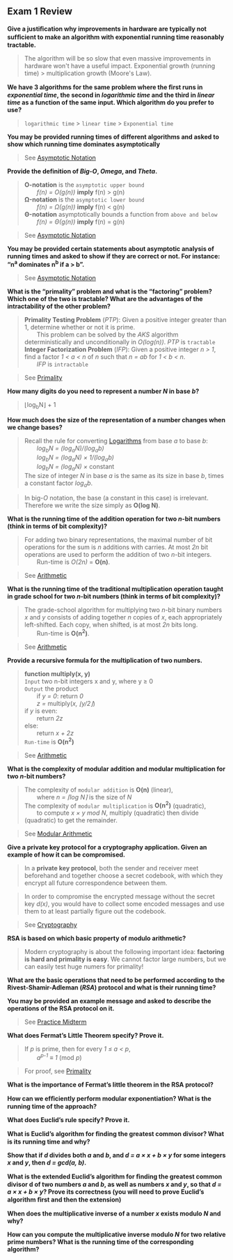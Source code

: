 ## Exam 1 Review

__Give a justiﬁcation why improvements in hardware are typically not sufﬁcient to make an algorithm with exponential running time reasonably tractable.__  
> The algorithm will be so slow that even massive improvements in hardware won't have a useful impact. Exponential growth (running time) > multiplication growth (Moore's Law).

__We have 3 algorithms for the same problem where the ﬁrst runs in _exponential time_, the second in _logarithmic time_ and the third in _linear time_ as a function of the same input. Which algorithm do you prefer to use?__  
> `logarithmic time` &gt; `linear time` &gt; `Exponential time`  

__You may be provided running times of different algorithms and asked to show which running time dominates asymptotically__    
> See [Asymptotic Notation](laws.md#asymptotic-notation) 

__Provide the definition of _Big-O_, _Omega_, and _Theta_.__  

> __O-notation__ is the `asymptotic upper bound`  
> &emsp;&emsp;_f(n) = O(g(n))_ __imply__ f(n) > g(n)  
> __&Omega;-notation__ is the `asymptotic lower bound`  
> &emsp;&emsp;_f(n) = &Omega;(g(n))_ __imply__ f(n) < g(n)  
> __&Theta;-notation__ asymptotically bounds a function from `above and below`  
> &emsp;&emsp;_f(n) = &Theta;(g(n))_ __imply__ f(n) = g(n)  


> See [Asymptotic Notation](laws.md#asymptotic-notation)

__You may be provided certain statements about asymptotic analysis of running times and asked to show if they are correct or not. For instance: “n<sup>a</sup> dominates n<sup>b</sup> if a > b”.__ 
> See [Asymptotic Notation](laws.md#asymptotic-notation) 

__What is the “primality” problem and what is the “factoring” problem? Which one of the two is tractable? What are the advantages of the intractability of the other problem?__  

> __Primality Testing Problem__ (_PTP_): Given a positive integer greater than 1, determine whether or not it is prime.  
> &emsp;&emsp;This problem can be solved by the _AKS_ algorithm deterministically and unconditionally in _O(log(n))_. _PTP_ is `tractable`  
> __Integer Factorization Problem__ (_IFP_): Given a positive integer _n &gt; 1_, find a factor _1 &lt; a &lt; n_ of _n_ such that _n = ab_ for _1 &lt; b &lt; n_.  
> &emsp;&emsp;_IFP_ is `intractable`  


> See [Primality](laws.md#primality) 

__How many digits do you need to represent a number _N_ in base _b_?__  
> &lfloor;log<sub>b</sub>N&rfloor; &plus; 1

__How much does the size of the representation of a number changes when we change bases?__  

> Recall the rule for converting [Logarithms](laws.md#Logarithm) from base _a_ to base _b_:  
> &emsp;&emsp;_log<sub>b</sub>N = (log<sub>a</sub>N)/(log<sub>a</sub>b)_  
> &emsp;&emsp;_log<sub>b</sub>N = (log<sub>a</sub>N) &times; 1/(log<sub>a</sub>b)_  
> &emsp;&emsp;_log<sub>b</sub>N = (log<sub>a</sub>N) &times;_ constant  
> The size of integer _N_ in base _a_ is the same as its size in base _b_, times a constant factor _log<sub>a</sub>b_.  

> In big-_O_ notation, the base (a constant in this case) is irrelevant. Therefore we write the size simply as __O(log N)__.  


__What is the running time of the addition operation for two _n_-bit numbers (think in terms of bit complexity)?__  

> For adding two binary representations, the maximal number of bit operations for the sum is _n_ additions with carries. At most _2n_ bit operations are used to perform the addition of two _n_-bit integers.  
> &emsp;&emsp;Run-time is _O(2n)_ = __O(n)__.


> See [Arithmetic](laws.md#arithmetic) 

__What is the running time of the traditional multiplication operation taught in grade school for two _n_-bit numbers (think in terms of bit complexity)?__  

> The grade-school algorithm for multiplying two _n_-bit binary numbers _x_ and _y_ consists of adding together _n_ copies of _x_, each appropriately left-shifted. Each copy, when shifted, is at most _2n_ bits long.  
> &emsp;&emsp;Run-time is __O(n<sup>2</sup>)__.


> See [Arithmetic](laws.md#arithmetic) 

__Provide a recursive formula for the multiplication of two numbers.__  

> __function multiply(x, y)__  
> `Input` two n-bit integers x and y, where y &ge; 0  
> `Output` the product  
> &emsp;&emsp;if _y = 0_: return _0_  
> &emsp;&emsp;_z =_ multiply(_x, &lfloor;y/2&rfloor;_)  
> if _y_ is even:  
> &emsp;&emsp;return _2z_  
> else:  
> &emsp;&emsp;return _x &plus; 2z_  
> `Run-time` is __O(n<sup>2</sup>)__  


> See [Arithmetic](laws.md#arithmetic) 

__What is the complexity of modular addition and modular multiplication for two _n_-bit numbers?__  

> The complexity of `modular addition` is __O(n)__ (linear),  
> &emsp;&emsp;where _n = &lceil;log N&rceil;_ is the size of _N_  
> The complexity of `modular multiplication` is __O(n<sup>2</sup>)__ (quadratic),  
> &emsp;&emsp;to compute _x &times; y mod N_, multiply (quadratic) then divide (quadratic) to get the remainder.  

> See [Modular Arithmetic](laws.md#modular-arithmetic) 

__Give a private key protocol for a cryptography application. Given an example of how it can be compromised.__  
> In a __private key protocol__, both the sender and receiver meet beforehand and together choose a secret codebook, with which they encrypt all future correspondence between them. 

> In order to compromise the encrypted message without the secret key _d(x)_, you would have to collect some encoded messages and use them to at least partially figure out the codebook.

> See [Cryptography](laws.md#cryptography) 

__RSA is based on which basic property of modulo arithmetic?__  
> Modern cryptography is about the following important idea: __factoring is hard and primality is easy__. We cannot factor large numbers, but we can easily test huge numers for primality!

__What are the basic operations that need to be performed according to the Rivest-Shamir-Adleman (_RSA_) protocol and what is their running time?__

__You may be provided an example message and asked to describe the operations of the RSA protocol on it.__  
> See [Practice Midterm](exam_one_sample.md)

__What does Fermat’s Little Theorem specify? Prove it.__ 
 
> If _p_ is prime, then for every _1 &le; a &lt; p_,  
> &emsp;&emsp;_a<sup>p-1</sup> &equiv; 1_ (mod _p_)


> For proof, see [Primality](laws.md#primality)

__What is the importance of Fermat’s little theorem in the RSA protocol?__

__How can we efﬁciently perform modular exponentiation? What is the running time of the approach?__

__What does Euclid’s rule specify? Prove it.__

__What is Euclid’s algorithm for ﬁnding the greatest common divisor? What is its running time and why?__

__Show that if _d_ divides both _a_ and _b_, and _d = a &times; x &plus; b &times; y_ for some integers _x_ and _y_, then _d = gcd(a, b)_.__

__What is the extended Euclid’s algorithm for ﬁnding the greatest common divisor d of two numbers _a_ and _b_, as well as numbers _x_ and _y_, so that _d = a &times; x &plus; b &times; y_? Prove its correctness (you will need to prove Euclid’s algorithm ﬁrst and then the extension)__

__When does the multiplicative inverse of a number _x_ exists modulo _N_ and why?__

__How can you compute the multiplicative inverse modulo _N_ for two relative prime numbers? What is the running time of the corresponding algorithm?__
